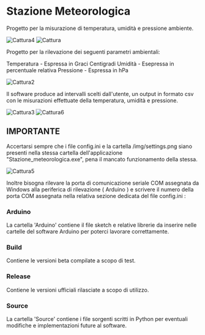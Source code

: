 # Stazione Meteorologica
 Progetto per la misurazione di temperatura, umidità e pressione ambiente.
 
![Cattura4](https://github.com/user-attachments/assets/f14a8350-dd38-4b23-845a-592ff615b657)
![Cattura](https://github.com/user-attachments/assets/968ab01d-92b8-460b-a23e-c0fb62df28c6)

Progetto per la rilevazione dei seguenti parametri ambientali:

Temperatura - Espressa in Graci Centigradi
Umidità - Esepressa in percentuale relativa
Pressione - Espressa in hPa

![Cattura2](https://github.com/user-attachments/assets/98bcabf6-9326-4e8b-85e7-26d9ea42bab4)

Il software produce ad intervalli scelti dall'utente, un output in formato csv 
con le misurazioni effettuate della temperatura, umidità e pressione. 

![Cattura3](https://github.com/user-attachments/assets/d906052a-7dd1-45c9-91fb-84f14df6a650)
![Cattura6](https://github.com/user-attachments/assets/6fac910e-cb9d-44ea-b1d6-f60357bd7776)

## IMPORTANTE 
Accertarsi sempre che i file config.ini e la cartella /img/settings.png 
siano presenti nella stessa cartella dell'applicazione "Stazione_meteorologica.exe",
pena il mancato funzionamento della stessa. 

![Cattura5](https://github.com/user-attachments/assets/1b96ec71-066c-4672-97da-8d2330d46861)

Inoltre bisogna rilevare la porta di comunicazione seriale COM assegnata da Windows
alla periferica di rilevazione ( Arduino ) e scrivere il numero della porta COM assegnata
nella relativa sezione dedicata del file config.ini :

### Arduino
La cartella 'Arduino' contiene il file sketch e relative librerie da inserire
nelle cartelle del software Arduino per poterci lavorare correttamente.

### Build
Contiene le versioni beta compilate a scopo di test.

### Release
Contiene le versioni ufficiali rilasciate a scopo di utilizzo.

### Source
La cartella 'Source' contiene i file sorgenti scritti in Python per eventuali modifiche 
e implementazioni future al software.



